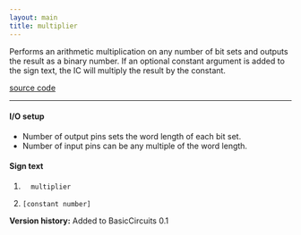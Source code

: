 ```yaml
---
layout: main
title: multiplier
---
```


Performs an arithmetic multiplication on any number of bit sets and outputs the result as a binary number.
If an optional constant argument is added to the sign text, the IC will multiply the result by the constant.

[source code](https://github.com/eisental/BasicCircuits/blob/master/src/main/java/org/tal/basiccircuits/multiplier.java)

* * *


#### I/O setup 
* Number of output pins sets the word length of each bit set.  
* Number of input pins can be any multiple of the word length.

#### Sign text
1. `   multiplier   `

2. ` [constant number]  `

__Version history:__ Added to BasicCircuits 0.1